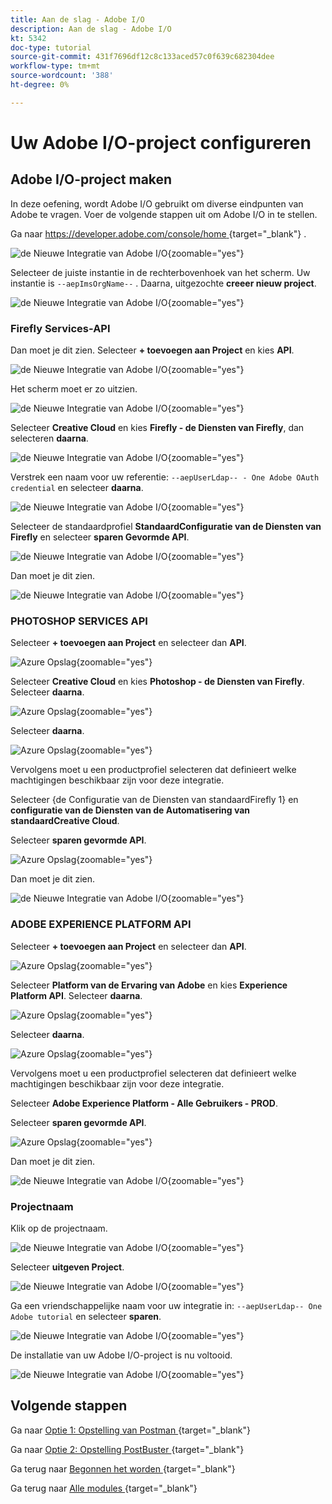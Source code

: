 ```yaml
---
title: Aan de slag - Adobe I/O
description: Aan de slag - Adobe I/O
kt: 5342
doc-type: tutorial
source-git-commit: 431f7696df12c8c133aced57c0f639c682304dee
workflow-type: tm+mt
source-wordcount: '388'
ht-degree: 0%

---
```


# Uw Adobe I/O-project configureren

## Adobe I/O-project maken

In deze oefening, wordt Adobe I/O gebruikt om diverse eindpunten van Adobe te vragen. Voer de volgende stappen uit om Adobe I/O in te stellen.

Ga naar [ https://developer.adobe.com/console/home ](https://developer.adobe.com/console/home){target="_blank"} .

![ de Nieuwe Integratie van Adobe I/O ](./images/iohome.png){zoomable="yes"}

Selecteer de juiste instantie in de rechterbovenhoek van het scherm. Uw instantie is `--aepImsOrgName--` .
Daarna, uitgezochte **creeer nieuw project**.

![ de Nieuwe Integratie van Adobe I/O ](./images/iocomp.png){zoomable="yes"}

### Firefly Services-API

Dan moet je dit zien. Selecteer **+ toevoegen aan Project** en kies **API**.

![ de Nieuwe Integratie van Adobe I/O ](./images/adobe_io_access_api.png){zoomable="yes"}

Het scherm moet er zo uitzien.

![ de Nieuwe Integratie van Adobe I/O ](./images/api1.png){zoomable="yes"}

Selecteer **Creative Cloud** en kies **Firefly - de Diensten van Firefly**, dan selecteren **daarna**.

![ de Nieuwe Integratie van Adobe I/O ](./images/api3.png){zoomable="yes"}

Verstrek een naam voor uw referentie: `--aepUserLdap-- - One Adobe OAuth credential` en selecteer **daarna**.

![ de Nieuwe Integratie van Adobe I/O ](./images/api4.png){zoomable="yes"}

Selecteer de standaardprofiel **StandaardConfiguratie van de Diensten van Firefly** en selecteer **sparen Gevormde API**.

![ de Nieuwe Integratie van Adobe I/O ](./images/api9.png){zoomable="yes"}

Dan moet je dit zien.

![ de Nieuwe Integratie van Adobe I/O ](./images/api10.png){zoomable="yes"}

### PHOTOSHOP SERVICES API

Selecteer **+ toevoegen aan Project** en selecteer dan **API**.

![ Azure Opslag ](./images/ps2.png){zoomable="yes"}

Selecteer **Creative Cloud** en kies **Photoshop - de Diensten van Firefly**. Selecteer **daarna**.

![ Azure Opslag ](./images/ps3.png){zoomable="yes"}

Selecteer **daarna**.

![ Azure Opslag ](./images/ps4.png){zoomable="yes"}

Vervolgens moet u een productprofiel selecteren dat definieert welke machtigingen beschikbaar zijn voor deze integratie.

Selecteer {de Configuratie van de Diensten van standaardFirefly 1} en **configuratie van de Diensten van de Automatisering van standaardCreative Cloud**.**&#x200B;**

Selecteer **sparen gevormde API**.

![ Azure Opslag ](./images/ps5.png){zoomable="yes"}

Dan moet je dit zien.

![ de Nieuwe Integratie van Adobe I/O ](./images/ps7.png){zoomable="yes"}

### ADOBE EXPERIENCE PLATFORM API

Selecteer **+ toevoegen aan Project** en selecteer dan **API**.

![ Azure Opslag ](./images/aep1.png){zoomable="yes"}

Selecteer **Platform van de Ervaring van Adobe** en kies **Experience Platform API**. Selecteer **daarna**.

![ Azure Opslag ](./images/aep2.png){zoomable="yes"}

Selecteer **daarna**.

![ Azure Opslag ](./images/aep3.png){zoomable="yes"}

Vervolgens moet u een productprofiel selecteren dat definieert welke machtigingen beschikbaar zijn voor deze integratie.

Selecteer **Adobe Experience Platform - Alle Gebruikers - PROD**.

Selecteer **sparen gevormde API**.

![ Azure Opslag ](./images/aep4.png){zoomable="yes"}

Dan moet je dit zien.

![ de Nieuwe Integratie van Adobe I/O ](./images/aep5.png){zoomable="yes"}

### Projectnaam

Klik op de projectnaam.

![ de Nieuwe Integratie van Adobe I/O ](./images/api13.png){zoomable="yes"}

Selecteer **uitgeven Project**.

![ de Nieuwe Integratie van Adobe I/O ](./images/api14.png){zoomable="yes"}

Ga een vriendschappelijke naam voor uw integratie in: `--aepUserLdap-- One Adobe tutorial` en selecteer **sparen**.

![ de Nieuwe Integratie van Adobe I/O ](./images/api15.png){zoomable="yes"}

De installatie van uw Adobe I/O-project is nu voltooid.

![ de Nieuwe Integratie van Adobe I/O ](./images/api16.png){zoomable="yes"}

## Volgende stappen

Ga naar [ Optie 1: Opstelling van Postman ](./ex7.md){target="_blank"}

Ga naar [ Optie 2: Opstelling PostBuster ](./ex8.md){target="_blank"}

Ga terug naar [ Begonnen het worden ](./getting-started.md){target="_blank"}

Ga terug naar [ Alle modules ](./../../../overview.md){target="_blank"}